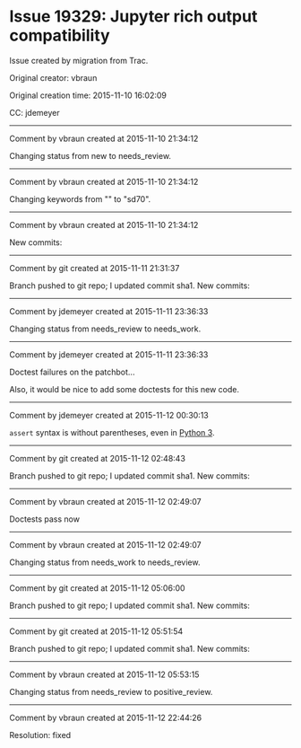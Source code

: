 # Issue 19329: Jupyter rich output compatibility

Issue created by migration from Trac.

Original creator: vbraun

Original creation time: 2015-11-10 16:02:09

CC:  jdemeyer




---

Comment by vbraun created at 2015-11-10 21:34:12

Changing status from new to needs_review.


---

Comment by vbraun created at 2015-11-10 21:34:12

Changing keywords from "" to "sd70".


---

Comment by vbraun created at 2015-11-10 21:34:12

New commits:


---

Comment by git created at 2015-11-11 21:31:37

Branch pushed to git repo; I updated commit sha1. New commits:


---

Comment by jdemeyer created at 2015-11-11 23:36:33

Changing status from needs_review to needs_work.


---

Comment by jdemeyer created at 2015-11-11 23:36:33

Doctest failures on the patchbot...

Also, it would be nice to add some doctests for this new code.


---

Comment by jdemeyer created at 2015-11-12 00:30:13

`assert` syntax is without parentheses, even in [Python 3](https://docs.python.org/3/reference/simple_stmts.html).


---

Comment by git created at 2015-11-12 02:48:43

Branch pushed to git repo; I updated commit sha1. New commits:


---

Comment by vbraun created at 2015-11-12 02:49:07

Doctests pass now


---

Comment by vbraun created at 2015-11-12 02:49:07

Changing status from needs_work to needs_review.


---

Comment by git created at 2015-11-12 05:06:00

Branch pushed to git repo; I updated commit sha1. New commits:


---

Comment by git created at 2015-11-12 05:51:54

Branch pushed to git repo; I updated commit sha1. New commits:


---

Comment by vbraun created at 2015-11-12 05:53:15

Changing status from needs_review to positive_review.


---

Comment by vbraun created at 2015-11-12 22:44:26

Resolution: fixed
